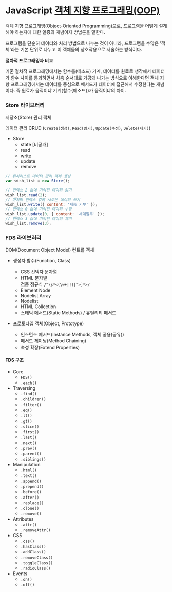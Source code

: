 # JavaScript [객체 지향 프로그래밍(OOP)](https://goo.gl/ohoxxc)

객체 지향 프로그래밍(Object-Oriented Programming)으로, 프로그램을 어떻게 설계해야 하는지에 대한 일종의 개념이자 방법론을 말한다.

프로그램을 단순히 데이터와 처리 방법으로 나누는 것이 아니라, 프로그램을 수많은 '객체'라는 기본 단위로 나누고 이 객체들의 상호작용으로 서술하는 방식이다.

**절차적 프로그래밍과 비교**

기존 절차적 프로그래밍에서는 함수를(메소드) 기계, 데이터를 원료로 생각해서 데이터가 함수 사이를 통과하면서 차츰 순서대로 가공돼 나가는 방식으로 이해한다면 객체 지향 프로그래밍에서는 데이터를 중심으로 메서드가 데이터에 접근해서 수정한다는 개념이다. 즉 원료가 움직이냐 기계(함수{메소드})가 움직이냐의 차이.

### Store 라이브러리

저장소(Store) 관리 객체

데이터 관리 CRUD (`Create(생성)`, `Read(읽기)`, `Update(수정)`, `Delete(제거)`)

- Store
  - state [비공개]
  - read
  - write
  - update
  - remove

```js
// 위시리스트 데이터 관리 객체 생성
var wish_list = new Store();

// 인덱스 2 값에 기억된 데이터 읽기
wish_list.read(2);
// 마지막 인덱스 값에 새로운 데이터 쓰기
wish_list.write({ content: '재능 기부' });
// 인덱스 0 값에 기억된 데이터 수정
wish_list.update(0, { content: '세계일주' });
// 인덱스 3 값에 기억된 데이터 제거
wish_list.remove(3);
```


### FDS 라이브러리

DOM(Document Object Model) 컨트롤 객체

- 생성자 함수(Function, Class)
  - CSS 선택자 문자열
  - HTML 문자열<br>검증 정규식 `/^\s*<(\w+|!)[^>]*>/`
  - Element Node
  - Nodelist Array
  - Nodelist
  - HTML Collection
  - 스태틱 메서드(Static Methods) / 유틸리티 메서드

- 프로토타입 객체(Object, Prototype)
  - 인스턴스 메서드(Instance Methods, 객체 공용(공유))
  - 메서드 체이닝(Method Chaining)
  - 속성 확장(Extend Properties)

#### FDS 구조

- Core
  - `FDS()`
  - `.each()`
- Traversing
  - `.find()`
  - `.children()`
  - `.filter()`
  - `.eq()`
  - `.lt()`
  - `.gt()`
  - `.slice()`
  - `.first()`
  - `.last()`
  - `.next()`
  - `.prev()`
  - `.parent()`
  - `.siblings()`
- Manipulation
  - `.html()`
  - `.text()`
  - `.append()`
  - `.prepend()`
  - `.before()`
  - `.after()`
  - `.replace()`
  - `.clone()`
  - `.remove()`
- Attributes
  - `.attr()`
  - `.removeAttr()`
- CSS
  - `.css()`
  - `.hasClass()`
  - `.addClass()`
  - `.removeClass()`
  - `.toggleClass()`
  - `.radioClass()`
- Events
  - `.on()`
  - `.off()`
